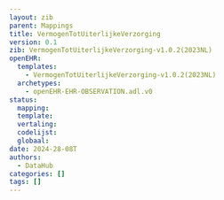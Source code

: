 ```yaml
---
layout: zib
parent: Mappings
title: VermogenTotUiterlijkeVerzorging
version: 0.1
zib: VermogenTotUiterlijkeVerzorging-v1.0.2(2023NL)
openEHR:
  templates:
    - VermogenTotUiterlijkeVerzorging-v1.0.2(2023NL)
  archetypes:
    - openEHR-EHR-OBSERVATION.adl.v0
status:
  mapping:
  template:
  vertaling:
  codelijst:
  globaal:
date: 2024-28-08T
authors:
  - DataHub
categories: []
tags: []
---
```


